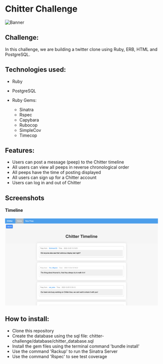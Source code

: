 Chitter Challenge
=================

![Banner](/frontend/public/banner.png)

Challenge:
-------

In this challenge, we are building a twitter clone using Ruby, ERB, HTML and PostgreSQL.


Technologies used:
-----

* Ruby
* PostgreSQL

* Ruby Gems:
  * Sinatra 
  * Rspec
  * Capybara
  * Rubocop
  * SimpleCov
  * Timecop

Features:
------

* Users can post a message (peep) to the Chitter timeline
* All users can view all peeps in reverse chronological order
* All peeps have the time of posting displayed
* All users can sign up for a Chitter account 
* Users can log in and out of Chitter

Screenshots 
------


#### Timeline
![Timeline](public/timeline.png)

How to install:
------

* Clone this repository 
* Create the database using the sql file: chitter-challenge/database/chitter_database.sql
* Install the gem files using the terminal command 'bundle install' 
* Use the command 'Rackup' to run the Sinatra Server
* Use the command 'Rspec' to see test coverage 

